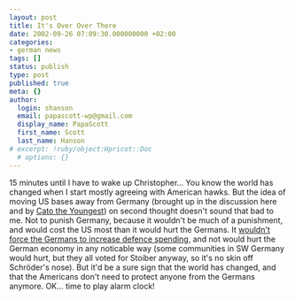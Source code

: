 ```yaml
---
layout: post
title: It's Over Over There
date: 2002-09-26 07:09:30.000000000 +02:00
categories:
- german news
tags: []
status: publish
type: post
published: true
meta: {}
author:
  login: shanson
  email: papascott-wp@gmail.com
  display_name: PapaScott
  first_name: Scott
  last_name: Hanson
# excerpt: !ruby/object:Hpricot::Doc
  # options: {}
---
```

<p>15 minutes until I have to wake up Christopher... You know the world has changed when I start mostly agreeing with American hawks. But the idea of moving US bases away from Germany (brought up in the <a hrf="http://www.papascott.de/2002/09/24/1903.php#001903">discussion here</a> and by <a href="http://catotheyoungest.blogspot.com/">Cato the Youngest</a>) on second thought doesn't sound that bad to me. Not to punish Germany, because it wouldn't be much of a punishment, and would cost the US most than it would hurt the Germans. It <a href="http://denbeste.nu/cd_log_entries/2002/09/EUforceprojection.shtml">wouldn't force the Germans to increase defence spending</a>, and not would hurt the German economy in any noticable way (some communities in SW Germany would hurt, but they all voted for Stoiber anyway, so it's no skin off Schröder's nose). But it'd be a sure sign that the world has changed, and that the Americans don't need to protect anyone from the Germans anymore. OK... time to play alarm clock!</p>
